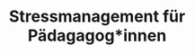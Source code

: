 ---
title: "Stressmanagement für Pädagagog*innen"
type: portfolio
image: "images/projects/thumb_546x600.svg"
category: ["Stressmanagement"]
tags: []
project_images: ["images/projects/placeholder3600x2400.png", "images/projects/placeholder3600x2400.png"]
---